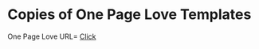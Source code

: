 <h1>
  Copies of One Page Love Templates
</h1>

One Page Love URL= <a href="https://onepagelove.com/">Click  </a>

